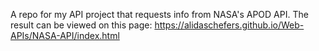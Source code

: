 A repo for my API project that requests info from NASA's APOD API. 
The result can be viewed on this page: https://alidaschefers.github.io/Web-APIs/NASA-API/index.html